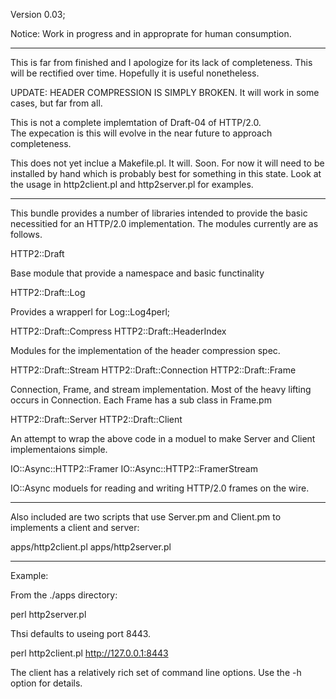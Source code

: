 Version 0.03;

Notice: Work in progress and in approprate for human consumption.

-------------------------

This is far from finished and I apologize for its lack of
completeness.  This will be rectified over time.  Hopefully
it is useful nonetheless.

UPDATE: HEADER COMPRESSION IS SIMPLY BROKEN.  It will work
in some cases, but far from all.

This is not a complete implemtation of Draft-04 of HTTP/2.0.  
The expecation is this will evolve in the near future to approach
completeness.  

This does not yet inclue a Makefile.pl.  It will.  Soon.
For now it will need to be installed by hand which is probably 
best for something in this state.  Look at the usage in 
http2client.pl and http2server.pl for examples.

--------------------------

This bundle provides a number of libraries intended to
provide the basic necessitied for an HTTP/2.0 implementation.
The modules currently are as follows.

HTTP2::Draft

Base module that provide a namespace and basic functinality

HTTP2::Draft::Log

Provides a wrapperl for Log::Log4perl;

HTTP2::Draft::Compress
HTTP2::Draft::HeaderIndex

Modules for the implementation of the header compression spec.

HTTP2::Draft::Stream
HTTP2::Draft::Connection
HTTP2::Draft::Frame

Connection, Frame, and stream implementation.  Most of the heavy 
lifting occurs in Connection.  Each Frame has a sub class in
Frame.pm

HTTP2::Draft::Server
HTTP2::Draft::Client

An attempt to wrap the above code in a moduel to make Server and
Client implementaions simple.

IO::Async::HTTP2::Framer
IO::Async::HTTP2::FramerStream

IO::Async moduels for reading and writing HTTP/2.0 frames on the
wire.  

--------------------------

Also included are two scripts that use Server.pm and Client.pm
to implements a client and server:

apps/http2client.pl
apps/http2server.pl

--------------------------

Example:

From the ./apps directory:

perl http2server.pl

Thsi defaults to useing port 8443.

perl http2client.pl http://127.0.0.1:8443

The client has a relatively rich set of command line options.
Use the -h option for details.








